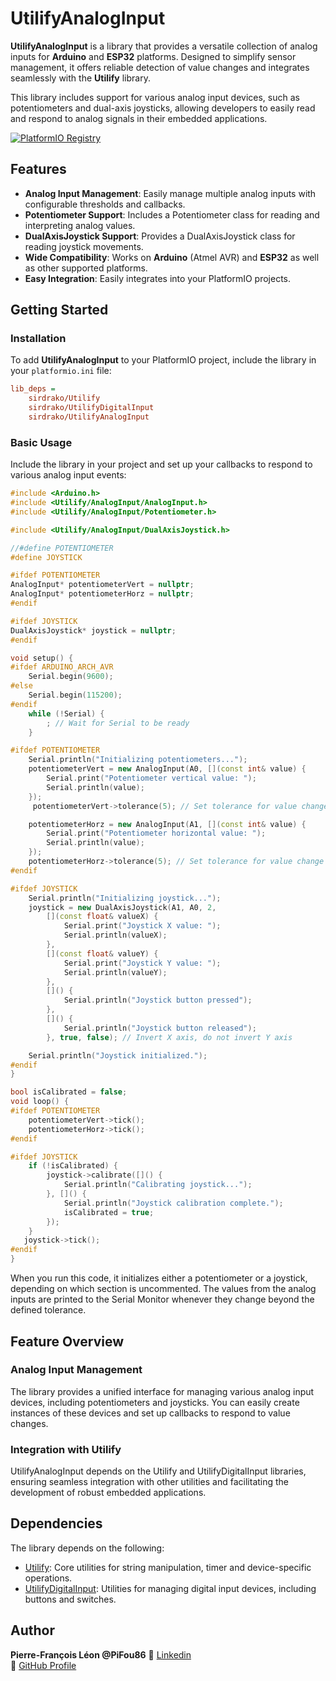 # UtilifyAnalogInput

**UtilifyAnalogInput** is a library that provides a versatile collection of analog inputs for **Arduino** and **ESP32** platforms. Designed to simplify sensor management, it offers reliable detection of value changes and integrates seamlessly with the **Utilify** library.

This library includes support for various analog input devices, such as potentiometers and dual-axis joysticks, allowing developers to easily read and respond to analog signals in their embedded applications.

[![PlatformIO Registry](https://badges.registry.platformio.org/packages/sirdrako/library/UtilifyAnalogInput.svg)](https://registry.platformio.org/libraries/sirdrako/UtilifyAnalogInput)

## Features

- **Analog Input Management**: Easily manage multiple analog inputs with configurable thresholds and callbacks.
- **Potentiometer Support**: Includes a Potentiometer class for reading and interpreting analog values.
- **DualAxisJoystick Support**: Provides a DualAxisJoystick class for reading joystick movements.
- **Wide Compatibility**: Works on **Arduino** (Atmel AVR) and **ESP32** as well as other supported platforms.
- **Easy Integration**: Easily integrates into your PlatformIO projects.

## Getting Started

### Installation

To add **UtilifyAnalogInput** to your PlatformIO project, include the library in your `platformio.ini` file:

```ini
lib_deps =
    sirdrako/Utilify
    sirdrako/UtilifyDigitalInput
    sirdrako/UtilifyAnalogInput
```

### Basic Usage

Include the library in your project and set up your callbacks to respond to various analog input events:

```cpp
#include <Arduino.h>
#include <Utilify/AnalogInput/AnalogInput.h>
#include <Utilify/AnalogInput/Potentiometer.h>

#include <Utilify/AnalogInput/DualAxisJoystick.h>

//#define POTENTIOMETER
#define JOYSTICK

#ifdef POTENTIOMETER
AnalogInput* potentiometerVert = nullptr;
AnalogInput* potentiometerHorz = nullptr;
#endif

#ifdef JOYSTICK
DualAxisJoystick* joystick = nullptr;
#endif

void setup() {
#ifdef ARDUINO_ARCH_AVR
    Serial.begin(9600);
#else
    Serial.begin(115200);
#endif
    while (!Serial) {
        ; // Wait for Serial to be ready
    }

#ifdef POTENTIOMETER
    Serial.println("Initializing potentiometers...");
    potentiometerVert = new AnalogInput(A0, [](const int& value) {
        Serial.print("Potentiometer vertical value: ");
        Serial.println(value);
    });
     potentiometerVert->tolerance(5); // Set tolerance for value change detection

    potentiometerHorz = new AnalogInput(A1, [](const int& value) {
        Serial.print("Potentiometer horizontal value: ");
        Serial.println(value);
    }); 
    potentiometerHorz->tolerance(5); // Set tolerance for value change detection
#endif

#ifdef JOYSTICK
    Serial.println("Initializing joystick...");
    joystick = new DualAxisJoystick(A1, A0, 2,
        [](const float& valueX) {
            Serial.print("Joystick X value: ");
            Serial.println(valueX);
        },
        [](const float& valueY) {
            Serial.print("Joystick Y value: ");
            Serial.println(valueY);
        },
        []() {
            Serial.println("Joystick button pressed");
        },
        []() {
            Serial.println("Joystick button released");
        }, true, false); // Invert X axis, do not invert Y axis

    Serial.println("Joystick initialized.");
#endif
}

bool isCalibrated = false;
void loop() {
#ifdef POTENTIOMETER
    potentiometerVert->tick();
    potentiometerHorz->tick();
#endif

#ifdef JOYSTICK
    if (!isCalibrated) {
        joystick->calibrate([]() {
            Serial.println("Calibrating joystick...");
        }, []() {
            Serial.println("Joystick calibration complete.");
            isCalibrated = true;
        });
    }
   joystick->tick();
#endif
}
```

When you run this code, it initializes either a potentiometer or a joystick, depending on which section is uncommented. The values from the analog inputs are printed to the Serial Monitor whenever they change beyond the defined tolerance.

## Feature Overview

### Analog Input Management

The library provides a unified interface for managing various analog input devices, including potentiometers and joysticks. You can easily create instances of these devices and set up callbacks to respond to value changes.

### Integration with Utilify

UtilifyAnalogInput depends on the Utilify and UtilifyDigitalInput libraries, ensuring seamless integration with other utilities and facilitating the development of robust embedded applications.

## Dependencies

The library depends on the following:

- [Utilify](https://github.com/PiFou86/Utilify): Core utilities for string manipulation, timer and device-specific operations.
- [UtilifyDigitalInput](https://github.com/PiFou86/UtilifyDigitalInput): Utilities for managing digital input devices, including buttons and switches.

## Author

**Pierre-François Léon @PiFou86** 
🔗 [Linkedin](https://www.linkedin.com/in/pierrefrancoisleon/)  
🔗 [GitHub Profile](https://github.com/PiFou86)
